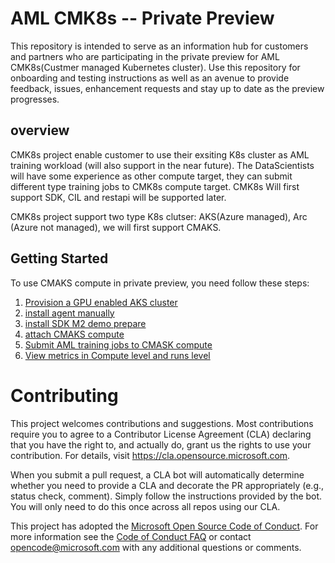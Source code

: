 # AML CMK8s -- Private Preview
This repository is intended to serve as an information hub for customers and partners who are participating in the private preview for AML CMK8s(Custmer managed Kubernetes cluster). Use this repository for onboarding and testing instructions as well as an avenue to provide feedback, issues, enhancement requests and stay up to date as the preview progresses.

## overview
CMK8s project enable customer to use their exsiting K8s cluster as AML training workload (will also support in the near future). The DataScientists will have some experience as other compute target, they can submit different type training jobs to CMK8s compute target. CMK8s Will first support SDK, CIL and restapi will be supported later.

CMK8s project support two type K8s clutser: AKS(Azure managed), Arc (Azure not managed), we will first support CMAKS.

## Getting Started

To use CMAKS compute in private preview, you need follow these steps:

1. [Provision a GPU enabled AKS cluster](https://github.com/Azure/CMK8s-Sample/blob/master/docs/1.%20Provision%20a%20GPU%20enabled%20AKS%20cluster.md)
2. [install agent manually](https://github.com/Azure/CMK8s-private-review-doc/blob/master/docs/2.%20install%20agent%20manually.markdown)
3. [install SDK M2 demo prepare](https://github.com/Azure/CMK8s-private-review-doc/blob/master/docs/3.%20install%20SDK%20M2%20demo%20prepare.markdown)
4. [attach CMAKS compute](https://github.com/Azure/CMK8s-private-review-doc/blob/master/docs/4.%20attach%20compute.markdown)
5. [Submit AML training jobs to CMASK compute](https://github.com/Azure/CMK8s-private-review-doc/blob/master/docs/5.%20Submit%20runs%20to%20CMASK%20compute.markdown)
6. [View metrics in Compute level and runs level](https://github.com/Azure/CMK8s-private-review-doc/blob/master/docs/6.%20View%20metrics%20in%20Compute%20level%20and%20runs%20level.markdown)


# Contributing

This project welcomes contributions and suggestions.  Most contributions require you to agree to a
Contributor License Agreement (CLA) declaring that you have the right to, and actually do, grant us
the rights to use your contribution. For details, visit https://cla.opensource.microsoft.com.

When you submit a pull request, a CLA bot will automatically determine whether you need to provide
a CLA and decorate the PR appropriately (e.g., status check, comment). Simply follow the instructions
provided by the bot. You will only need to do this once across all repos using our CLA.

This project has adopted the [Microsoft Open Source Code of Conduct](https://opensource.microsoft.com/codeofconduct/).
For more information see the [Code of Conduct FAQ](https://opensource.microsoft.com/codeofconduct/faq/) or
contact [opencode@microsoft.com](mailto:opencode@microsoft.com) with any additional questions or comments.
